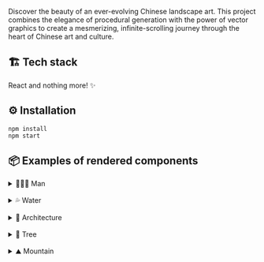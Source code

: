 Discover the beauty of an ever-evolving Chinese landscape art. This project combines the elegance of procedural generation with the power of vector graphics to create a mesmerizing, infinite-scrolling journey through the heart of Chinese art and culture.

## 🏗️ Tech stack

React and nothing more! ✨

## ⚙️ Installation

```
npm install
npm start
```

## 📦 Examples of rendered components

<details>
<summary>👨🏻‍🌾 Man</summary>

Made of `Hat` (optional), `Man` and `Stick` (optional)
![man](../img/man.png)

</details>
<br>
<details>
<summary>💦 Water</summary>

![water](../img/water.png)

</details>
<br>

<details>
<summary>🏣 Architecture</summary>
<br>

<details>
<summary>Arch01</summary>

Made of `Hut` 🟩, `Box` 🟥 and `Rail` 🟧
![arch01](../img/arch/arch01.png)

</details>
<br>

<details>
<summary>Arch02</summary>

Made of `Deco` ⬛ and `Box` 🟥

![arch02](../img/arch/arch02.png)

</details>
<br>

<details>
<summary>Arch03</summary>

Made of `PagodaRoof` 🟦, `Box` 🟥 and `Rail` 🟧
![arch03](../img/arch/arch03.png)

</details>
<br>

<details>
<summary>Arch04</summary>

Made of `PagodaRoof` 🟦, `Box` 🟥 and `Rail` 🟧
![arch04](../img/arch/arch04.png)

</details>
<br>

<details>
<summary>Boat</summary>

![boat01](../img/arch/boat01.png)

</details>
<br>

<details>
<summary>TransmissionTower</summary>

![tower01](../img/arch/tower01.png)

</details>

</details>
<br>

<details>
<summary>🌳 Tree</summary>
<br>

<details>
<summary>Tree01</summary>

![tree01](../img/tree/tree01.png)

</details>
<br>

<details>
<summary>Tree02</summary>

![tree02](../img/tree/tree02.png)

</details>

<br>

<details>
<summary>Tree03</summary>

![tree03](../img/tree/tree03.png)

</details>
<br>

<details>
<summary>Tree04</summary>

![tree04](../img/tree/tree04.png)

</details>
<br>

<details>
<summary>Tree05</summary>

![tree05](../img/tree/tree05.png)

</details>
<br>

<details>
<summary>Tree06</summary>

![tree06](../img/tree/tree06.png)

</details>
<br>

<details>
<summary>Tree07</summary>

![tree07](../img/tree/tree07.png)

</details>
<br>

<details>
<summary>Tree08</summary>

![tree08](../img/tree/tree08.png)

</details>

</details>
<br>

<details>
<summary>⛰️ Mountain</summary>
<br>

<details>
<summary>Mountain</summary>

![mountain](../img/mountain.png)

</details>
<br>

<details>
<summary>FlatMountain</summary>

![flatmountain](../img/flatmountain.png)

</details>
<br>

<details>
<summary>DistantMountain</summary>

![distmountain](../img/distmountain.png)

</details>
<br>

</details>
